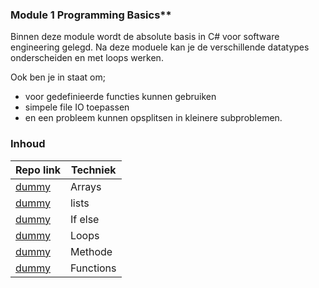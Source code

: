 

### Module 1 Programming Basics** 
Binnen deze module wordt de absolute basis in C# voor software engineering gelegd. Na deze moduele kan je de
verschillende datatypes onderscheiden en met loops werken. 

Ook ben je in staat om; 
- voor gedefinieerde functies kunnen gebruiken
-  simpele file IO toepassen
- en een probleem kunnen opsplitsen in kleinere subproblemen.


### Inhoud   
 |Repo link  | Techniek  |
 |--|--|
|[dummy](www.url.nl) | Arrays |
|[dummy](www.url.nl) | lists |
|[dummy](www.url.nl) | If else |
|[dummy](www.url.nl) | Loops |
|[dummy](www.url.nl) | Methode |
|[dummy](www.url.nl) | Functions |
